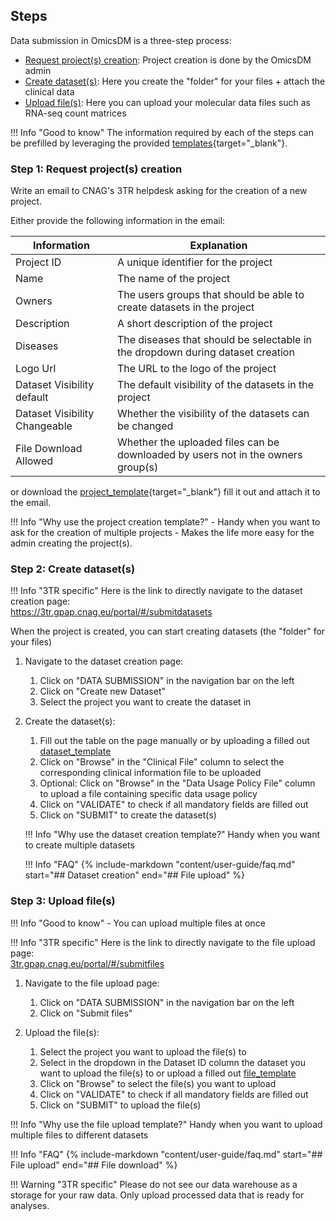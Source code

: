 
## Steps

Data submission in OmicsDM is a three-step process:

- [Request project(s) creation](#step-1-request-projects-creation): Project creation is done by the OmicsDM admin
- [Create dataset(s)](#step-2-create-datasets): Here you create the "folder" for your files + attach the clinical data
- [Upload file(s)](#step-3-upload-files): Here you can upload your molecular data files such as RNA-seq count matrices

!!! Info "Good to know"
    The information required by each of the steps can be prefilled
    by leveraging the provided [templates](https://github.com/CNAG-Biomedical-Informatics/omicsdm-documentation/blob/main/omicsdm_templates){target="_blank"}.

### Step 1: Request project(s) creation

Write an email to CNAG's 3TR helpdesk asking for the creation of a new project.

Either provide the following information in the email:

| Information | Explanation |
| --- | --- |
| Project ID | A unique identifier for the project |
| Name | The name of the project |
| Owners | The users groups that should be able to create datasets in the project |
| Description | A short description of the project |
| Diseases | The diseases that should be selectable in the dropdown during dataset creation |
| Logo Url | The URL to the logo of the project |
| Dataset Visibility default | The default visibility of the datasets in the project |
| Dataset Visibility Changeable | Whether the visibility of the datasets can be changed |
| File Download Allowed | Whether the uploaded files can be downloaded by users not in the owners group(s)|

or download the [project_template](https://github.com/CNAG-Biomedical-Informatics/omicsdm-documentation/blob/main/omicsdm_templates/project_template.tsv){target="_blank"} 
fill it out and attach it to the email.

!!! Info "Why use the project creation template?" 
    - Handy when you want to ask for the creation of multiple projects
    - Makes the life more easy for the admin creating the project(s).

### Step 2: Create dataset(s)

!!! Info "3TR specific"
    Here is the link to directly navigate to the dataset creation page:  
    https://3tr.gpap.cnag.eu/portal/#/submitdatasets

When the project is created, you can start creating datasets (the "folder" for your files)

1. Navigate to the dataset creation page: 
    1. Click on "DATA SUBMISSION" in the navigation bar on the left
    2. Click on "Create new Dataset"
    3. Select the project you want to create the dataset in

2. Create the dataset(s):
    1. Fill out the table on the page manually or by uploading a filled out [dataset_template](https://github.com/CNAG-Biomedical-Informatics/omicsdm-documentation/blob/main/omicsdm_templates/project_template.tsv)
    2. Click on "Browse" in the "Clinical File" column to select the corresponding clinical information file to be uploaded
    3. Optional: Click on "Browse" in the "Data Usage Policy File" column to upload a file containing specific data usage policy
    4. Click on "VALIDATE" to check if all mandatory fields are filled out
    5. Click on "SUBMIT" to create the dataset(s)

    !!! Info "Why use the dataset creation template?" 
        Handy when you want to create multiple datasets

    !!! Info "FAQ"
        {% include-markdown "content/user-guide/faq.md" start="## Dataset creation" end="## File upload" %}

### Step 3: Upload file(s)
!!! Info "Good to know"
    - You can upload multiple files at once

!!! Info "3TR specific"
    Here is the link to directly navigate to the file upload page:  
    [3tr.gpap.cnag.eu/portal/#/submitfiles](https://3tr.gpap.cnag.eu/portal/#/submitfiles)

1. Navigate to the file upload page:
    1. Click on "DATA SUBMISSION" in the navigation bar on the left
    2. Click on "Submit files"
    
2. Upload the file(s):
    1. Select the project you want to upload the file(s) to
    2. Select in the dropdown in the Dataset ID column the dataset you want to upload the file(s) to or upload a filled out [file_template](https://github.com/CNAG-Biomedical-Informatics/omicsdm-documentation/blob/main/omicsdm_templates/file_template.tsv)
    3. Click on "Browse" to select the file(s) you want to upload
    4. Click on "VALIDATE" to check if all mandatory fields are filled out
    5. Click on "SUBMIT" to upload the file(s)

!!! Info "Why use the file upload template?" 
    Handy when you want to upload multiple files to different datasets

!!! Info "FAQ"
    {% include-markdown "content/user-guide/faq.md" start="## File upload" end="## File download" %}

!!! Warning "3TR specific"
    Please do not see our data warehouse as a storage for your raw data.
    Only upload processed data that is ready for analyses.
